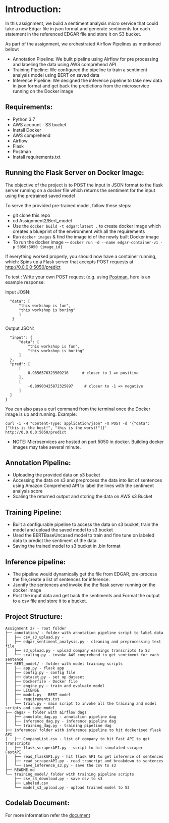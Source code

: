 # Introduction:

  In this assignment, we build a sentiment analysis micro service that could take a new Edgar file in json format and generate sentiments for each
  statement in the referenced EDGAR file and store it on S3 bucket.
 
 As part of the assignment, we orchestrated Airflow Pipelines as mentioned below:
 
  * Annotation Pipeline: We built pipeline using Airflow for pre processing and labeling the data using AWS comprehend API 
  * Training Pipeline: We configured the pipeline to train a sentiment analysis model using BERT on saved data
  * Inference Pipeline: We designed the inference pipeline to take new data in json format and get back the predictions from the microservice running on the Docker image
  
 ## Requirements:
  * Python 3.7
  * AWS account - S3 bucket
  * Install Docker 
  * AWS comprehend
  * Airflow 
  * Flask
  * Postman
  * Install requirements.txt

     
 ## Running the Flask Server on Docker Image:

  The objective of the project is to POST the input in JSON format to the flask server running on a docker file 
  which returns the sentiment for the input using the pretrained saved model
  
  To serve the provided pre-trained model, follow these steps:
  
   * git clone this repo
   * cd Assignment2/Bert_model
   * Use the ```docker build -t edgar:latest .```  to create docker image which creates a blueprint of the environment with all the requirements
   * Run ```docker images``` & find the image id of the newly built Docker image
   * To run the docker image -- ```docker run -d --name edgar-container-v1 -p 5050:5050 {image_id}```
     
   If everything worked properly, you should now have a container running, which:
   Spins up a Flask server that accepts POST requests at http://0.0.0.0:5050/predict
   
   To test :
   Write your own POST request (e.g. using [Postman](https://www.postman.com/), here is an example response:
  
  Input JOSN:
  ```{
  	"data": [
		"this workshop is fun", 
		"this workshop is boring"
		]
     }
  ```
  
  Output JSON:
  
  ``` {
    "input": {
        "data": [
            "this workshop is fun",
            "this workshop is boring"
        ]
    },
    "pred": [
        [
            0.9856576323509216      # closer to 1 => positive
        ],
        [
            -0.89903425872325897     # closer to -1 => negative
        ]
    ]
}
```

You can also pass a curl command from the terminal once the Docker image is up and running. 
Example:

   ```curl -i -H "Content-Type: application/json" -X POST -d '{"data": ["this is the best!", "this is the worst!"]}' http://0.0.0.0:5050/predict```
  
 * NOTE: Microservices are hosted on port 5050 in docker. Building docker images may take several minute.
    
 ## Annotation Pipeline:
   * Uploading the provided data on s3 bucket 
   * Accessing the data on s3 and preprocess the data into list of sentences using Amazon Comprehend API to label the lines with the sentiment analysis score 
   * Scaling the returned output and storing the data on AWS s3 Bucket

 ## Training Pipeline:
   * Built a configurable pipeline to access the data on s3 bucket, train the model and upload the saved model to s3 bucket 
   * Used the BERTBaseUncased model to train and fine tune on labeled data to predict the sentiment of the data
   * Saving the trained model to s3 bucket in .bin format 
    
## Inference pipeline:
   * The pipeline would dynamically get the file from EDGAR, pre-process the file,create a list of sentences for inference. 
   * Jsonify the sentences and invoke the the flask server running on the docker image 
   * Post the input data and get back the sentiments and Format the output to a csv file and store it to a bucket.



## Project Structure:
```
Assignment 2/ - root folder
├── annotation/ - folder with annotation pipeline script to label data
│   ├── csv_s3_upload.py - 
│   ├── edgar_sentiment_analysis.py - cleaning and preprocessing text file
│   ├── s3_upload.py - upload company earnings transcripts to S3
│   └── scaling.py - invoke AWS comprehend to get sentiment for each sentence
├── BERT_model/ - folder with model training scripts
│   ├── app.py - flask app
│   ├── config.py - config file
│   ├── dataset.py - set up dataset
│   ├── Dockerfile - Docker file
│   ├── engine.py - train and evaluate model
│   ├── LICENSE
│   ├── model.py - BERT model
│   ├── requirements.txt
│   └── train.py - main script to invoke all the training and model scripts and save model
├── dags/ - folder with airflow dags
│   ├── annotate_dag.py - annotation pipeline dag
│   ├── inference_dag.py - inference pipeline dag
│   └── training_dag.py - training pipeline dag
├── inference/ folder with inference pipeline to hit dockerised flask API
│   ├── CompanyList.csv - list of company to hit Fast API to get transcripts
│   ├── flask_scraperAPI.py - script to hit simulated scraper - FastAPI  
│   ├── read_flaskAPI.py - hit flask API to get inference of sentences
│   ├── read_scraperAPI.py - read trancript and breakdown to sentences
│   └── save_inference_s3.py - save the csv to s3
├── README.md
└── training_model/ folder with training pipeline scripts
    ├── csv_s3_download.py - save csv to s3
    ├── Labeled.csv 
    └── model_s3_upload.py - upload trained model to S3
```


## Codelab Document:
For more information refer the [document](https://codelabs-preview.appspot.com/?file_id=1Lb87QSg0_9IAE_sXoK1Y7M6gNXkPkwvKuieT0NxWzN8#4)
